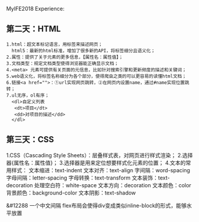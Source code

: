  MyIFE2018 Experience:
 ## 第二天：HTML
    1.html：超文本标记语言，用标签来描述网页；
      html5：最新的html标准，增加了很多新的API，将标签细分且语义化；
    2.属性：提供了关于元素的更多信息，【属性名：属性值】；
    3.文档类型：规定文档类型使得浏览器能正确显示文档；
    4.<meta> 元素可提供有关页面的元信息，比如针对搜索引擎和更新频度的描述和关键词；
    5.web语义化，将标签名称细分为各个部分，使得爬虫之类的可以更容易的读懂html文档；
    6.链接<a href="">：①url实现网页跳转，②在网页内设置name，通过#name实现位置跳转；
    7.ul无序，ol有序；
      <dl>自定义列表
       <dt>项目</dt>
       <dd>对项目的描述</dd>
      </dl>
    
## 第三天：CSS 
   1.CSS（Cascading Style Sheets）：层叠样式表，对网页进行样式渲染；
   2.选择器{属性名：属性值}；
   3.选择器是用来定位想要样式化元素的位置；
   4.文本的常用样式：
       文本缩进：text-indent
       文本对齐：text-align
       字间隔：word-spacing
       字母间隔：letter-spacing
       字母转换：text-transform
       文本装饰：text-decoration
       处理空白符：white-space
       文本方向：decoration
       文本颜色：color
       背景颜色：background-color
       文本阴影：text-shadow
       
&#12288 一个中文间隔
flex布局会使得div变成类似inline-block的形式，能够水平放置
